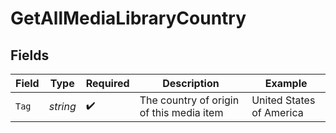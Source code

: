 # GetAllMediaLibraryCountry


## Fields

| Field                                    | Type                                     | Required                                 | Description                              | Example                                  |
| ---------------------------------------- | ---------------------------------------- | ---------------------------------------- | ---------------------------------------- | ---------------------------------------- |
| `Tag`                                    | *string*                                 | :heavy_check_mark:                       | The country of origin of this media item | United States of America                 |